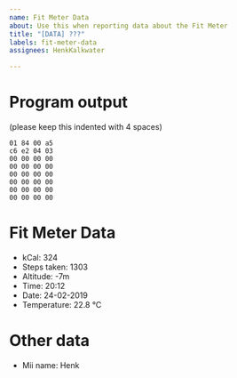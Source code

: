 ```yaml
---
name: Fit Meter Data
about: Use this when reporting data about the Fit Meter
title: "[DATA] ???"
labels: fit-meter-data
assignees: HenkKalkwater

---
```


# Program output
(please keep this indented with 4 spaces)  

    01 84 00 a5
    c6 e2 04 03
    00 00 00 00
    00 00 00 00
    00 00 00 00
    00 00 00 00
    00 00 00 00
    00 00 00 00

# Fit Meter Data
* kCal: 324
* Steps taken: 1303
* Altitude: -7m
* Time: 20:12
* Date: 24-02-2019
* Temperature: 22.8 °C

# Other data
* Mii name: Henk
